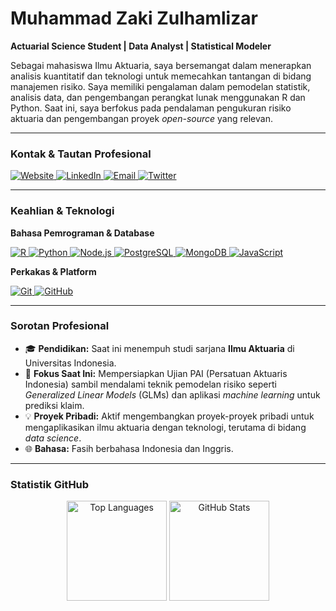 # Muhammad Zaki Zulhamlizar

**Actuarial Science Student | Data Analyst | Statistical Modeler**

Sebagai mahasiswa Ilmu Aktuaria, saya bersemangat dalam menerapkan analisis kuantitatif dan teknologi untuk memecahkan tantangan di bidang manajemen risiko. Saya memiliki pengalaman dalam pemodelan statistik, analisis data, dan pengembangan perangkat lunak menggunakan R dan Python. Saat ini, saya berfokus pada pendalaman pengukuran risiko aktuaria dan pengembangan proyek *open-source* yang relevan.

---

### Kontak & Tautan Profesional

<p align="left">
  <a href="https://zakizulham.github.io" target="_blank">
    <img src="https://img.shields.io/badge/Website-3b5998?style=flat&logo=google-chrome&logoColor=white" alt="Website">
  </a>
  <a href="https://www.linkedin.com/in/muhammad-zaki-zulhamlizar/" target="_blank">
    <img src="https://img.shields.io/badge/-LinkedIn-0e76a8?style=flat&logo=Linkedin&logoColor=white" alt="LinkedIn">
  </a>
  <a href="mailto:zaki.zulhamlizar@sci.ui.ac.id">
    <img src="https://img.shields.io/badge/-Email-c14438?style=flat&logo=Gmail&logoColor=white" alt="Email">
  </a>
  <a href="https://twitter.com/zakizulham" target="_blank">
    <img src="https://img.shields.io/badge/-Twitter-00acee?style=flat&logo=Twitter&logoColor=white" alt="Twitter">
  </a>
</p>

---

### Keahlian & Teknologi

**Bahasa Pemrograman & Database**
<p align="left">
  <a href="https://www.r-project.org/" target="_blank"> <img src="https://img.shields.io/badge/-R-276DC3?style=flat&logo=r&logoColor=white" alt="R"> </a>
  <a href="https://www.python.org" target="_blank"> <img src="https://img.shields.io/badge/-Python-3776AB?style=flat&logo=python&logoColor=white" alt="Python"> </a>
  <a href="https://nodejs.org" target="_blank"> <img src="https://img.shields.io/badge/-Node.js-339933?style=flat&logo=nodedotjs&logoColor=white" alt="Node.js"> </a>
  <a href="https://www.postgresql.org" target="_blank"> <img src="https://img.shields.io/badge/-PostgreSQL-4169E1?style=flat&logo=postgresql&logoColor=white" alt="PostgreSQL"> </a>
  <a href="https://www.mongodb.com/" target="_blank"> <img src="https://img.shields.io/badge/-MongoDB-47A248?style=flat&logo=mongodb&logoColor=white" alt="MongoDB"> </a>
  <a href="https://developer.mozilla.org/en-US/docs/Web/JavaScript" target="_blank"> <img src="https://img.shields.io/badge/-Javascript-F7DF1E?style=flat&logo=javascript&logoColor=black" alt="JavaScript"> </a>
</p>

**Perkakas & Platform**
<p align="left">
  <a href="https://git-scm.com/" target="_blank"> <img src="https://img.shields.io/badge/-Git-F05032?style=flat&logo=git&logoColor=white" alt="Git"> </a>
  <a href="https://github.com/" target="_blank"> <img src="https://img.shields.io/badge/-GitHub-181717?style=flat&logo=github&logoColor=white" alt="GitHub"> </a>
</p>

---

### Sorotan Profesional

* 🎓 **Pendidikan:** Saat ini menempuh studi sarjana **Ilmu Aktuaria** di Universitas Indonesia.
* 🎯 **Fokus Saat Ini:** Mempersiapkan Ujian PAI (Persatuan Aktuaris Indonesia) sambil mendalami teknik pemodelan risiko seperti *Generalized Linear Models* (GLMs) dan aplikasi *machine learning* untuk prediksi klaim.
* 💡 **Proyek Pribadi:** Aktif mengembangkan proyek-proyek pribadi untuk mengaplikasikan ilmu aktuaria dengan teknologi, terutama di bidang *data science*.
* 🌐 **Bahasa:** Fasih berbahasa Indonesia dan Inggris.

---

### Statistik GitHub

<div align="center">
  <img src="https://github-readme-stats.vercel.app/api/top-langs/?username=zakizulham&theme=react&layout=compact&hide_border=true" height="160px" alt="Top Languages"/>
  <img src="https://github-readme-stats.vercel.app/api?username=zakizulham&show_icons=true&theme=react&hide_border=true" height="160px" alt="GitHub Stats"/>
</div>
